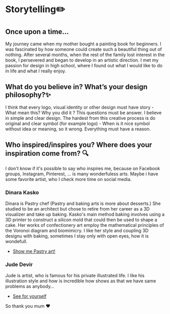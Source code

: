 # Storytelling✏️

## Once upon a time...
My journey came when my mother bought a painting book for beginners. I was fascinated by how someone could create such a beautiful thing out of nothing. After several months, when the rest of the family lost interest in the book, I persevered and began to develop in an artistic direction. I met my passion for design in high school, where I found out what I would like to do in life and what I really enjoy. 

## What do you believe in? What’s your design philosophy?✨
I think that every logo, visual identity or other design must have story - What mean this? Why you did it ? This questions must be answer. I believe in simple and clear design. The hardest from this creative process is do original and clear symbol (for example logo) - When is it nice symbol without idea or meaning, so it wrong. Everything must have a reason.

## Who inspired/inspires you?  Where does your inspiration come from? 🔍
I don't know if it's possible to say who inspires me, because on Facebook groups, Instagram, Pinterest, ... is many wonderfuless arts. Maybe i have some favorite artist, who I check more time on social media.

### Dinara Kasko 
Dinara is Pastry chef (Pastry and baking arts is more about desserts.) She studied to be an architect but chose to retire from her career as a 3D visualizer and take up baking. Kasko's main method baking involves using a 3D printer to construct a silicon mold that could then be used to shape a cake. Her works of confectionery art employ the mathematical principles of the Voronoi diagram and biomimicry. I like her style and coupling 3D designu with baking, sometimes I stay only with open eyes, how it is wondefull.




- [Show me Pastry art!](https://dinarakasko.com/category/video/)

### Jude Devir 
Jude is artist, who is famous for his private illustrated life. I like his illustration style and how is incredible how shows as that we have same problems as anybody...

- [See for yourself](https://www.instagram.com/jude_devir/?hl=cs)



So thank you mum ❤️

